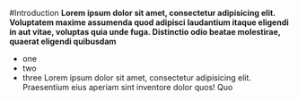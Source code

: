 #Introduction
**Lorem ipsum dolor sit amet, consectetur adipisicing elit. Voluptatem maxime assumenda quod adipisci laudantium itaque eligendi in aut vitae, voluptas quia unde fuga. Distinctio odio beatae molestirae, quaerat eligendi quibusdam**
* one
* two
* three
Lorem ipsum dolor sit amet, consectetur adipisicing elit. Praesentium eius aperiam sint inventore dolor quos! Quo 

